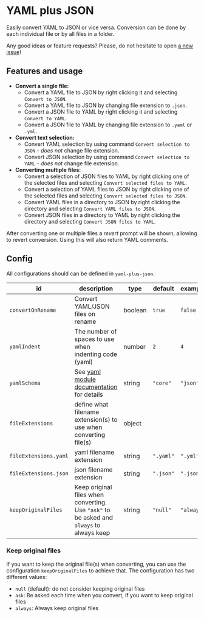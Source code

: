 # YAML plus JSON

Easily convert YAML to JSON or vice versa. Conversion can be done by each individual file or by all files in a folder.

Any good ideas or feature requests? Please, do not hesitate to open [a new issue](https://github.com/hilleer/vscode-yaml-plus-json/issues/new)!

## Features and usage

* **Convert a single file:**
	* Convert a YAML file to JSON by right clicking it and selecting `Convert to JSON`.
	* Convert a YAML file to JSON by changing file extension to `.json`.
	* Convert a JSON file to YAML by right clicking it and selecting `Convert to YAML`.
	* Convert a JSON file to YAML by changing file extension to `.yaml` or `.yml`.
* **Convert text selection:**
	* Convert YAML selection by using command `Convert selection to JSON` - _does not_ change file extension.
	* Convert JSON selection by using command `Convert selection to YAML` - _does not_ change file extension.
* **Converting multiple files:**
	* Convert a selection of JSON files to YAML by right clicking one of the selected files and selecting `Convert selected files to YAML`.
	* Convert a selection of YAML files to JSON by right clicking one of the selected files and selecting `Convert selected files to JSON`.
	* Convert YAML files in a directory to JSON by right clicking the directory and selecting `Convert YAML files to JSON`.
	* Convert JSON files in a directory to YAML by right clicking the directory and selecting `Convert JSON files to YAML`.

After converting one or multiple files a _revert_ prompt will be shown, allowing to revert conversion. Using this will also return YAML comments.

## Config

All configurations should can be defined in `yaml-plus-json`.

| id                    | description                                                                                                               | type    | default   | example    |
|-----------------------|---------------------------------------------------------------------------------------------------------------------------|---------|-----------|------------|
| `convertOnRename`     | Convert YAML/JSON files on rename                                                                                         | boolean | `true`    | `false`    |
| `yamlIndent`          | The number of spaces to use when indenting code (yaml)                                                                    | number  | `2`       | `4`        |
| `yamlSchema`          | See [yaml module documentation](https://github.com/eemeli/yaml/blob/master/docs/03_options.md#schema-options) for details | string  | `"core"`  | `"json"`   |
| `fileExtensions`      | define what filename extension(s) to use when converting file(s)                                                          | object  |           |            |
| `fileExtensions.yaml` | yaml filename extension                                                                                                   | string  | `".yaml"` | `".yml"`   |
| `fileExtensions.json` | json filename extension                                                                                                   | string  | `".json"` | `".json"`  |
| `keepOriginalFiles`   | Keep original files when converting. Use `"ask"` to be asked and `always` to always keep                                  | string  | `"null"`  | `"always"` |

### Keep original files

If you want to keep the original file(s) when converting, you can use the configuration `keepOriginalFiles` to achieve that. The configuration has two different values:

* `null` (default): do not consider keeping original files
* `ask`: Be asked each time when you convert, if you want to keep original files
* `always`: Always keep original files
